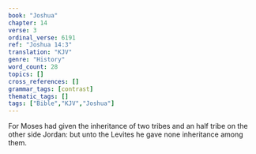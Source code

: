```yaml
---
book: "Joshua"
chapter: 14
verse: 3
ordinal_verse: 6191
ref: "Joshua 14:3"
translation: "KJV"
genre: "History"
word_count: 28
topics: []
cross_references: []
grammar_tags: [contrast]
thematic_tags: []
tags: ["Bible","KJV","Joshua"]
---
```

For Moses had given the inheritance of two tribes and an half tribe on the other side Jordan: but unto the Levites he gave none inheritance among them.
